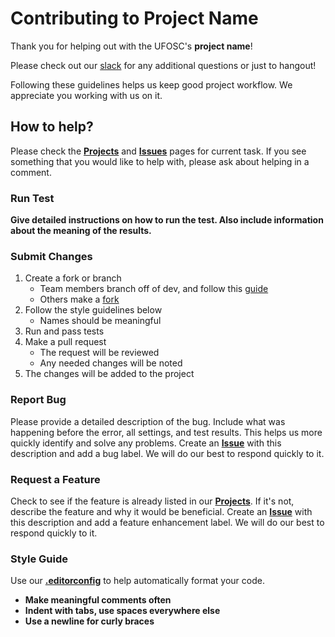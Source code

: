 # Contributing to **Project Name**

Thank you for helping out with the UFOSC's **project name**!

Please check out our [slack](http://ufosc.slack.com/) for any additional questions or just to hangout! 

Following these guidelines helps us keep good project workflow. We appreciate you working with us on it. 

## How to help?

Please check the **[Projects]()** and **[Issues]()** pages for current task. If you see something that you would like to help with, please ask about helping in a comment. 

### Run Test 

**Give detailed instructions on how to run the test. Also include information about the meaning of the results.**

### Submit Changes 

1. Create a fork or branch 
	- Team members branch off of dev, and follow this [guide](https://guides.github.com/introduction/flow/) 
	- Others make a [fork](https://guides.github.com/activities/forking/)
2. Follow the style guidelines below 
	- Names should be meaningful 
3. Run and pass tests
4. Make a pull request 
	- The request will be reviewed
	- Any needed changes will be noted 
5. The changes will be added to the project 

### Report Bug 

Please provide a detailed description of the bug. Include what was happening before the error, all settings, and test results. This helps us more quickly identify and solve any problems. Create an **[Issue]()** with this description and add a bug label. We will do our best to respond quickly to it. 

### Request a Feature

Check to see if the feature is already listed in our **[Projects]()**. If it's not, describe the feature and why it would be beneficial. Create an **[Issue]()** with this description and add a feature enhancement label. We will do our best to respond quickly to it. 

### Style Guide 

Use our **[.editorconfig]()** to help automatically format your code. 

- **Make meaningful comments often**
- **Indent with tabs, use spaces everywhere else**
- **Use a newline for curly braces**